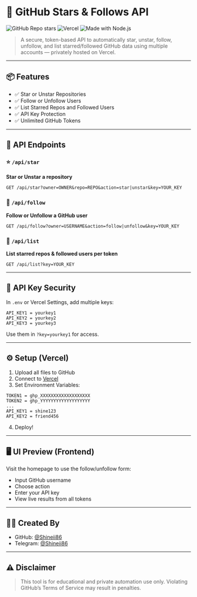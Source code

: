 # 🌟 GitHub Stars & Follows API

![GitHub Repo stars](https://img.shields.io/github/stars/Shineii86/AniStarsAPI?style=social)
![Vercel](https://img.shields.io/badge/Deployed%20on-Vercel-000?logo=vercel&style=flat-square)
![Made with Node.js](https://img.shields.io/badge/Made%20with-Node.js-green?style=flat-square)

> A secure, token-based API to automatically star, unstar, follow, unfollow, and list starred/followed GitHub data using multiple accounts — privately hosted on Vercel.

---

## 📦 Features
- ✅ Star or Unstar Repositories
- ✅ Follow or Unfollow Users
- ✅ List Starred Repos and Followed Users
- ✅ API Key Protection
- ✅ Unlimited GitHub Tokens

---

## 🚀 API Endpoints

### ⭐ `/api/star`
**Star or Unstar a repository**
```
GET /api/star?owner=OWNER&repo=REPO&action=star|unstar&key=YOUR_KEY
```

### 👤 `/api/follow`
**Follow or Unfollow a GitHub user**
```
GET /api/follow?owner=USERNAME&action=follow|unfollow&key=YOUR_KEY
```

### 📃 `/api/list`
**List starred repos & followed users per token**
```
GET /api/list?key=YOUR_KEY
```

---

## 🔐 API Key Security

In `.env` or Vercel Settings, add multiple keys:
```
API_KEY1 = yourkey1
API_KEY2 = yourkey2
API_KEY3 = yourkey3
```
Use them in `?key=yourkey1` for access.

---

## ⚙️ Setup (Vercel)

1. Upload all files to GitHub
2. Connect to [Vercel](https://vercel.com)
3. Set Environment Variables:
```
TOKEN1 = ghp_XXXXXXXXXXXXXXXXXXX
TOKEN2 = ghp_YYYYYYYYYYYYYYYYYYY
...
API_KEY1 = shine123
API_KEY2 = friend456
```
4. Deploy!

---

## 🖥 UI Preview (Frontend)

Visit the homepage to use the follow/unfollow form:
- Input GitHub username
- Choose action
- Enter your API key
- View live results from all tokens

---

## 👨‍💻 Created By
- GitHub: [@Shineii86](https://github.com/Shineii86)
- Telegram: [@Shineii86](https://t.me/Shineii86)

---

## ⚠️ Disclaimer
> This tool is for educational and private automation use only.
> Violating GitHub’s Terms of Service may result in penalties.

